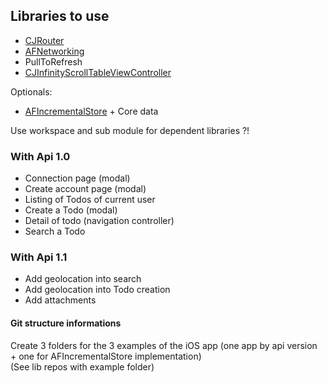 ## Libraries to use

- [CJRouter](https://github.com/batosai/CJRouter)
- [AFNetworking](https://github.com/AFNetworking/AFNetworking)
- PullToRefresh
- [CJInfinityScrollTableViewController](https://github.com/batosai/CJInfinityScrollTableViewController)

Optionals:

- [AFIncrementalStore](https://github.com/AFNetworking/AFIncrementalStore) + Core data

Use workspace and sub module for dependent libraries ?!


### With Api 1.0

- Connection page (modal)
- Create account page (modal)
- Listing of Todos of current user
- Create a Todo (modal)
- Detail of todo (navigation controller)
- Search a Todo

### With Api 1.1

- Add geolocation into search
- Add geolocation into Todo creation
- Add attachments


#### Git structure informations

Create 3 folders for the 3 examples of the iOS app (one app by api version + one for AFIncrementalStore implementation)  
(See lib repos with example folder)
